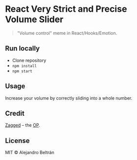 # React Very Strict and Precise Volume Slider

> "Volume control" meme in React/Hooks/Emotion.

## Run locally

* Clone repository
* `npm install`
* `npm start`

## Usage

Increase your volume by correctly sliding into a whole number.

## Credit

[Zagged](https://www.reddit.com/user/Zagged/) – the [OP](https://www.reddit.com/r/ProgrammerHumor/comments/6fc1dg/very_strict_and_precise_volume_slider/).

## License

MIT © Alejandro Beltrán
